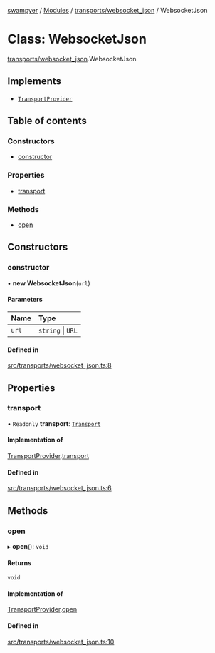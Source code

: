 [swampyer](../README.md) / [Modules](../modules.md) / [transports/websocket\_json](../modules/transports_websocket_json.md) / WebsocketJson

# Class: WebsocketJson

[transports/websocket_json](../modules/transports_websocket_json.md).WebsocketJson

## Implements

- [`TransportProvider`](../interfaces/transports_transport.TransportProvider.md)

## Table of contents

### Constructors

- [constructor](transports_websocket_json.WebsocketJson.md#constructor)

### Properties

- [transport](transports_websocket_json.WebsocketJson.md#transport)

### Methods

- [open](transports_websocket_json.WebsocketJson.md#open)

## Constructors

### constructor

• **new WebsocketJson**(`url`)

#### Parameters

| Name | Type |
| :------ | :------ |
| `url` | `string` \| `URL` |

#### Defined in

[src/transports/websocket_json.ts:8](https://github.com/zaberSatnam/js-swampyer/blob/51c14e1/src/transports/websocket_json.ts#L8)

## Properties

### transport

• `Readonly` **transport**: [`Transport`](transports_transport.Transport.md)

#### Implementation of

[TransportProvider](../interfaces/transports_transport.TransportProvider.md).[transport](../interfaces/transports_transport.TransportProvider.md#transport)

#### Defined in

[src/transports/websocket_json.ts:6](https://github.com/zaberSatnam/js-swampyer/blob/51c14e1/src/transports/websocket_json.ts#L6)

## Methods

### open

▸ **open**(): `void`

#### Returns

`void`

#### Implementation of

[TransportProvider](../interfaces/transports_transport.TransportProvider.md).[open](../interfaces/transports_transport.TransportProvider.md#open)

#### Defined in

[src/transports/websocket_json.ts:10](https://github.com/zaberSatnam/js-swampyer/blob/51c14e1/src/transports/websocket_json.ts#L10)
